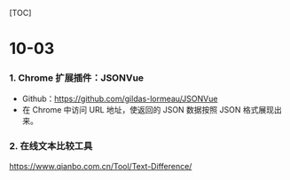[TOC]

# 10-03

### 1. Chrome 扩展插件：JSONVue

- Github：https://github.com/gildas-lormeau/JSONVue
- 在 Chrome 中访问 URL 地址，使返回的 JSON 数据按照 JSON 格式展现出来。

### 2. 在线文本比较工具

https://www.qianbo.com.cn/Tool/Text-Difference/